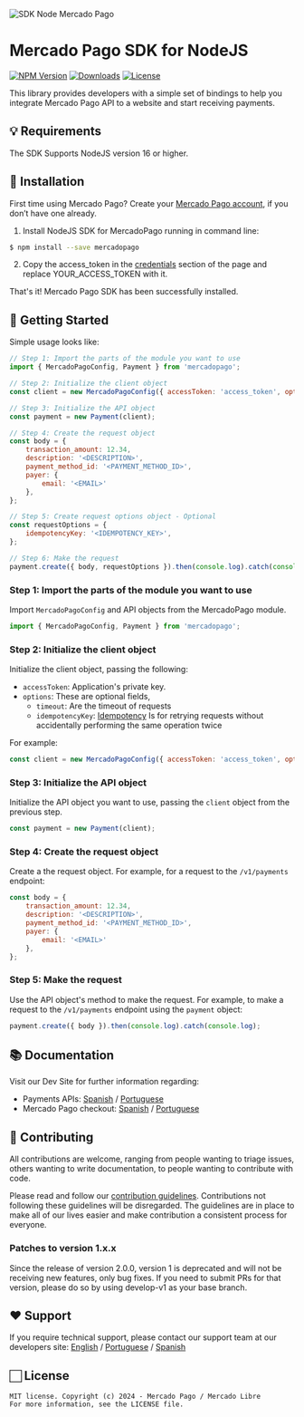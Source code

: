 ![SDK Node Mercado Pago](https://github.com/lucmkz/sdk-nodejs/assets/31546923/84211022-6fc5-4db1-8772-117eca84f2d9)


# Mercado Pago SDK for NodeJS

[![NPM Version](https://img.shields.io/npm/v/mercadopago.svg)](http://npmjs.com/package/mercadopago)
[![Downloads](https://img.shields.io/npm/dt/mercadopago.svg)](http://npmjs.com/package/mercadopago)
[![License](https://img.shields.io/apm/l/vim-mode)](https://github.com/mercadopago/sdk-nodejs)

This library provides developers with a simple set of bindings to help you integrate Mercado Pago API to a website and start receiving payments.

## 💡 Requirements

The SDK Supports NodeJS version 16 or higher.

## 📲 Installation 

First time using Mercado Pago? Create your [Mercado Pago account](https://www.mercadopago.com), if you don’t have one already.

1. Install NodeJS SDK for MercadoPago running in command line:
```sh
$ npm install --save mercadopago
```

2. Copy the access_token in the [credentials](https://www.mercadopago.com/developers/en/docs/your-integrations/credentials) section of the page and replace YOUR_ACCESS_TOKEN with it.

That's it! Mercado Pago SDK has been successfully installed.

## 🌟 Getting Started

  Simple usage looks like:

```javascript
// Step 1: Import the parts of the module you want to use
import { MercadoPagoConfig, Payment } from 'mercadopago';

// Step 2: Initialize the client object
const client = new MercadoPagoConfig({ accessToken: 'access_token', options: { timeout: 5000, idempotencyKey: 'abc' } });

// Step 3: Initialize the API object
const payment = new Payment(client);

// Step 4: Create the request object
const body = {
	transaction_amount: 12.34,
	description: '<DESCRIPTION>',
	payment_method_id: '<PAYMENT_METHOD_ID>',
	payer: {
		email: '<EMAIL>'
	},
};

// Step 5: Create request options object - Optional
const requestOptions = {
	idempotencyKey: '<IDEMPOTENCY_KEY>',
};

// Step 6: Make the request
payment.create({ body, requestOptions }).then(console.log).catch(console.log);
```

### Step 1: Import the parts of the module you want to use

Import `MercadoPagoConfig` and API objects from the MercadoPago module. 

``` javascript
import { MercadoPagoConfig, Payment } from 'mercadopago';
```

### Step 2: Initialize the client object

Initialize the client object, passing the following:
- `accessToken`: Application's private key.
- `options`: These are optional fields,
  - `timeout`: Are the timeout of requests
  - `idempotencyKey`: [Idempotency](https://en.wikipedia.org/wiki/Idempotence) Is for retrying requests without accidentally performing the same operation twice

For example:

``` javascript
const client = new MercadoPagoConfig({ accessToken: 'access_token', options: { timeout: 5000, idempotencyKey: 'abc' } });
```

### Step 3: Initialize the API object

Initialize the API object you want to use, passing the `client` object from the previous step. 

``` javascript
const payment = new Payment(client);
```

### Step 4: Create the request object

Create a the request object. For example, for a request to the `/v1/payments` endpoint:

``` javascript
const body = {
	transaction_amount: 12.34,
	description: '<DESCRIPTION>',
	payment_method_id: '<PAYMENT_METHOD_ID>',
	payer: {
		email: '<EMAIL>'
	},
};
```

### Step 5: Make the request

Use the API object's method to make the request. For example, to make a request to the `/v1/payments` endpoint using the `payment` object:

```javascript
payment.create({ body }).then(console.log).catch(console.log);
```

## 📚 Documentation 

Visit our Dev Site for further information regarding:
 - Payments APIs: [Spanish](https://www.mercadopago.com.ar/developers/es/guides/payments/api/introduction/) / [Portuguese](https://www.mercadopago.com.br/developers/pt/guides/payments/api/introduction/)
 - Mercado Pago checkout: [Spanish](https://www.mercadopago.com.ar/developers/es/guides/payments/web-payment-checkout/introduction/) / [Portuguese](https://www.mercadopago.com.br/developers/pt/guides/payments/web-payment-checkout/introduction/)

## 🤝 Contributing

All contributions are welcome, ranging from people wanting to triage issues, others wanting to write documentation, to people wanting to contribute with code.

Please read and follow our [contribution guidelines](CONTRIBUTING.md). Contributions not following these guidelines will be disregarded. The guidelines are in place to make all of our lives easier and make contribution a consistent process for everyone.

### Patches to version 1.x.x

Since the release of version 2.0.0, version 1 is deprecated and will not be receiving new features, only bug fixes. If you need to submit PRs for that version, please do so by using develop-v1 as your base branch.

## ❤️ Support 

If you require technical support, please contact our support team at our developers
site: [English](https://www.mercadopago.com/developers/en/support/center/contact)
/ [Portuguese](https://www.mercadopago.com/developers/pt/support/center/contact)
/ [Spanish](https://www.mercadopago.com/developers/es/support/center/contact)

## 🏻 License 

```
MIT license. Copyright (c) 2024 - Mercado Pago / Mercado Libre 
For more information, see the LICENSE file.
```
